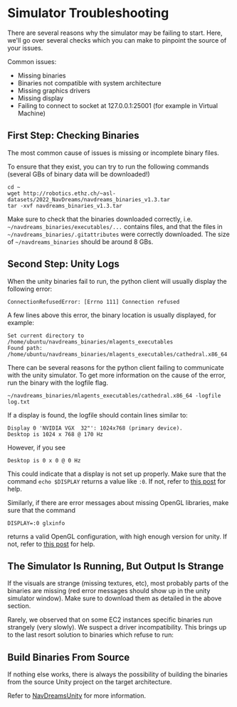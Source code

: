 # Simulator Troubleshooting

There are several reasons why the simulator may be failing to start.
Here, we'll go over several checks which you can make to pinpoint the source of your issues.

Common issues:

- Missing binaries
- Binaries not compatible with system architecture
- Missing graphics drivers
- Missing display
- Failing to connect to socket at 127.0.0.1:25001 (for example in Virtual Machine)

## First Step: Checking Binaries

The most common cause of issues is missing or incomplete binary files.

To ensure that they exist, you can try to run the following commands
(several GBs of binary data will be downloaded!)

```
cd ~
wget http://robotics.ethz.ch/~asl-datasets/2022_NavDreams/navdreams_binaries_v1.3.tar
tar -xvf navdreams_binaries_v1.3.tar
```

Make sure to check that the binaries downloaded correctly, i.e.
` ~/navdreams_binaries/executables/... ` contains files,
and that the files in `~/navdreams_binaries/.gitattributes` were correctly downloaded.
The size of `~/navdreams_binaries` should be around 8 GBs.



## Second Step: Unity Logs

When the unity binaries fail to run, the python client will usually display the following error:

```
ConnectionRefusedError: [Errno 111] Connection refused
```

A few lines above this error, the binary location is usually displayed, for example:

```
Set current directory to /home/ubuntu/navdreams_binaries/mlagents_executables
Found path: /home/ubuntu/navdreams_binaries/mlagents_executables/cathedral.x86_64
```

There can be several reasons for the python client failing to communicate with the unity simulator.
To get more information on the cause of the error, run the binary with the logfile flag.

```
~/navdreams_binaries/mlagents_executables/cathedral.x86_64 -logfile log.txt
```

If a display is found, the logfile should contain lines similar to:

```
Display 0 'NVIDIA VGX  32"': 1024x768 (primary device).
Desktop is 1024 x 768 @ 170 Hz
```

However, if you see

```
Desktop is 0 x 0 @ 0 Hz
```

This could indicate that a display is not set up properly. Make sure that the command `echo $DISPLAY` returns a value like `:0`. If not, refer to [this post](https://dugas.ch/lord_of_the_files/run_your_unity_ml_executable_in_the_cloud.html) for help.

Similarly, if there are error messages about missing OpenGL libraries, make sure that the command 

```
DISPLAY=:0 glxinfo
```

returns a valid OpenGL configuration, with high enough version for unity.  If not, refer to [this post](https://dugas.ch/lord_of_the_files/run_your_unity_ml_executable_in_the_cloud.html) for help.

## The Simulator Is Running, But Output Is Strange

If the visuals are strange (missing textures, etc), most probably parts of the binaries are missing (red error messages should show up in the unity simulator window). Make sure to download them as detailed in the above section.

Rarely, we observed that on some EC2 instances specific binaries run strangely (very slowly). We suspect a driver incompatibility. This brings up to the last resort solution to binaries which refuse to run:

## Build Binaries From Source

If nothing else works, there is always the possibility of building the binaries from the source Unity project on the target architecture.

Refer to [NavDreamsUnity](github.com/ethz-asl/NavDreamsUnity) for more information.


